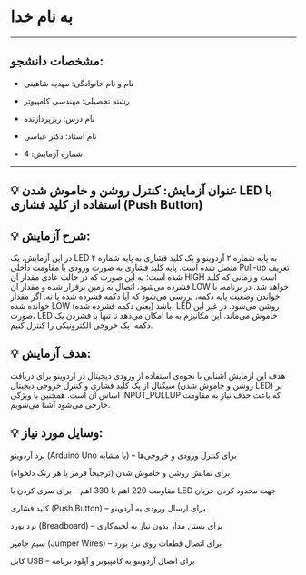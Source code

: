 # به نام خدا

---

## مشخصات دانشجو:

- نام و نام خانوادگی: مهدیه شاهینی
- رشته تحصیلی: مهندسی کامپیوتر  
- نام درس: ریزپردازنده  
- نام استاد: دکتر عباسی 
 
- شماره آزمایش: 4

---

## 💡 عنوان آزمایش: کنترل روشن و خاموش شدن LED با استفاده از کلید فشاری (Push Button)

## 💡 شرح آزمایش: 
در این آزمایش، یک LED به پایه شماره ۲ آردوینو و یک کلید فشاری به پایه شماره ۴ متصل شده است. پایه کلید فشاری به صورت ورودی با مقاومت داخلی Pull-up تعریف شده است؛ به این صورت که در حالت عادی مقدار آن HIGH است و زمانی که کلید فشرده می‌شود، اتصال به زمین برقرار شده و مقدار آن LOW خواهد شد. در برنامه، با خواندن وضعیت پایه دکمه، بررسی می‌شود که آیا دکمه فشرده شده یا نه. اگر مقدار خوانده شده LOW باشد (یعنی دکمه فشرده شده)، LED روشن می‌شود. در غیر این صورت، LED خاموش می‌ماند. این مکانیزم به ما امکان می‌دهد تا تنها با فشردن یک دکمه، یک خروجی الکترونیکی را کنترل کنیم.

## 💡 هدف آزمایش:
هدف این آزمایش آشنایی با نحوه‌ی استفاده از ورودی دیجیتال در آردوینو برای دریافت سیگنال از یک کلید فشاری و کنترل خروجی دیجیتال (روشن و خاموش شدن LED) بر اساس آن است. همچنین با ویژگی INPUT_PULLUP که باعث حذف نیاز به مقاومت خارجی می‌شود آشنا می‌شویم.

## 💡 وسایل مورد نیاز:

برد آردوینو (Arduino Uno یا مشابه) – برای کنترل ورودی و خروجی‌ها

 برای نمایش روشن و خاموش شدن (ترجیحاً قرمز یا هر رنگ دلخواه)

مقاومت 220 اهم یا 330 اهم – برای سری کردن با LED جهت محدود کردن جریان

کلید فشاری (Push Button) – برای ارسال ورودی به آردوینو

برد بورد (Breadboard) – برای بستن مدار بدون نیاز به لحیم‌کاری

سیم جامپر (Jumper Wires) – برای اتصال قطعات روی برد بورد

کابل USB – برای اتصال آردوینو به کامپیوتر و آپلود برنامه
